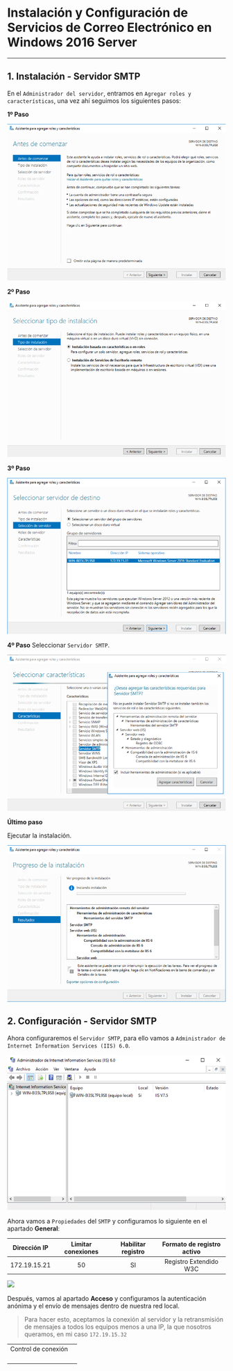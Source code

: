 
# Instalación y Configuración de Servicios de Correo Electrónico en Windows 2016 Server

---

## 1. Instalación - Servidor SMTP

En el `Administrador del servidor`, entramos en `Agregar roles y características`, una vez ahí seguimos los siguientes pasos:

**1º Paso**

![](./images/1-inst-smtp.png)

**2º Paso**

![](./images/2-inst-smtp.png)

**3º Paso**

![](./images/3-inst-smtp.png)

**4º Paso**
Seleccionar `Servidor SMTP`.

![](./images/4-inst-smtp.png)

**Último paso**

Ejecutar la instalación.

![](./images/5-instalando.png)

## 2. Configuración - Servidor SMTP

Ahora configuraremos el `Servidor SMTP`, para ello vamos a `Administrador de Internet Information Services (IIS) 6.0`.

![](./images/6-iis-60.png)

Ahora vamos a `Propiedades` del `SMTP` y configuramos lo siguiente en el apartado **General**:

| Dirección IP | Limitar conexiones | Habilitar registro | Formato de registro activo |
| :----------: | :----------------: | :----------------: | :------------------------: |
| 172.19.15.21 | 50                 | SI                 |   Registro Extendido W3C   |

![](./images/.png)

Después, vamos al apartado **Acceso** y configuramos la autenticación anónima y el envío de mensajes dentro de nuestra red local.

> Para hacer esto, aceptamos la conexión al servidor y la retransmisión de mensajes a todos los equipos menos a una IP, la que nosotros queramos, en mi caso `172.19.15.32`

<table>
  <tr>
    <td text-size="bold">Control de conexión</td>
    <td></td>
  </tr>
  <tr>
    <td></td>
  </tr>
  <tr>
    <td></td>
  </tr>
  <tr>
    <td></td>
  </tr>
  <tr>
    <td></td>
  </tr>
</table>

##
